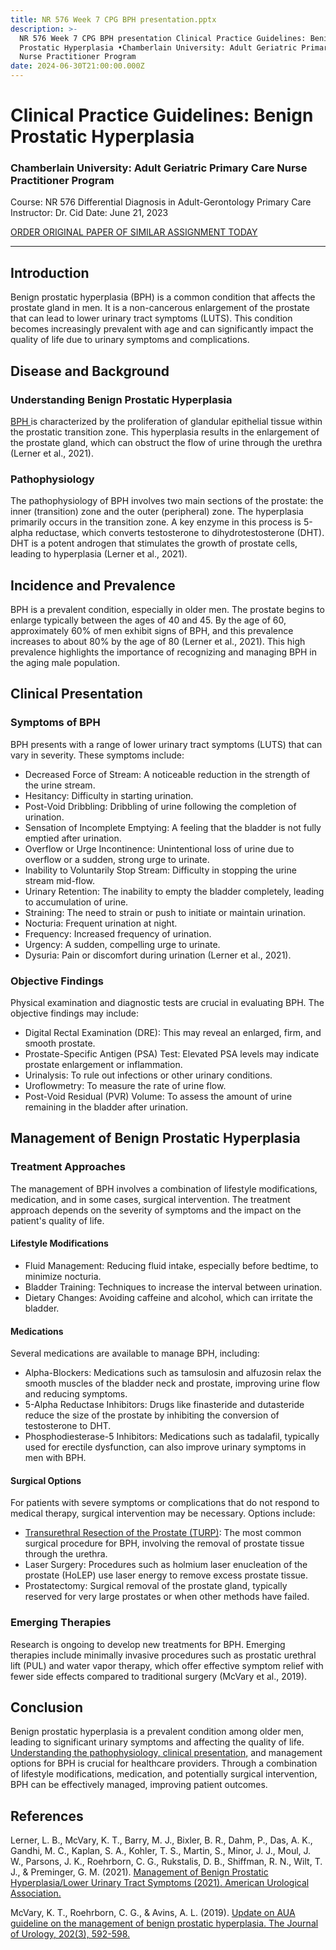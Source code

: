```yaml
---
title: NR 576 Week 7 CPG BPH presentation.pptx
description: >-
  NR 576 Week 7 CPG BPH presentation Clinical Practice Guidelines: Benign
  Prostatic Hyperplasia •Chamberlain University: Adult Geriatric Primary Care
  Nurse Practitioner Program
date: 2024-06-30T21:00:00.000Z
---
```


# Clinical Practice Guidelines: Benign Prostatic Hyperplasia

### Chamberlain University: Adult Geriatric Primary Care Nurse Practitioner Program

Course: NR 576 Differential Diagnosis in Adult-Gerontology Primary Care
Instructor: Dr. Cid
Date: June 21, 2023

[ORDER ORIGINAL PAPER OF SIMILAR ASSIGNMENT TODAY](https://devrysolutions.com/order-original-papers-here/ "NR 576 Week 7 CPG BPH presentation.pptx")

***

## Introduction

Benign prostatic hyperplasia (BPH) is a common condition that affects the prostate gland in men. It is a non-cancerous enlargement of the prostate that can lead to lower urinary tract symptoms (LUTS). This condition becomes increasingly prevalent with age and can significantly impact the quality of life due to urinary symptoms and complications.

## Disease and Background

### Understanding Benign Prostatic Hyperplasia

[BPH ](https://www.mayoclinic.org/diseases-conditions/benign-prostatic-hyperplasia/symptoms-causes/syc-20370087)is characterized by the proliferation of glandular epithelial tissue within the prostatic transition zone. This hyperplasia results in the enlargement of the prostate gland, which can obstruct the flow of urine through the urethra (Lerner et al., 2021).

### Pathophysiology

The pathophysiology of BPH involves two main sections of the prostate: the inner (transition) zone and the outer (peripheral) zone. The hyperplasia primarily occurs in the transition zone. A key enzyme in this process is 5-alpha reductase, which converts testosterone to dihydrotestosterone (DHT). DHT is a potent androgen that stimulates the growth of prostate cells, leading to hyperplasia (Lerner et al., 2021).

## Incidence and Prevalence

BPH is a prevalent condition, especially in older men. The prostate begins to enlarge typically between the ages of 40 and 45. By the age of 60, approximately 60% of men exhibit signs of BPH, and this prevalence increases to about 80% by the age of 80 (Lerner et al., 2021). This high prevalence highlights the importance of recognizing and managing BPH in the aging male population.

## Clinical Presentation

### Symptoms of BPH

BPH presents with a range of lower urinary tract symptoms (LUTS) that can vary in severity. These symptoms include:

* Decreased Force of Stream: A noticeable reduction in the strength of the urine stream.
* Hesitancy: Difficulty in starting urination.
* Post-Void Dribbling: Dribbling of urine following the completion of urination.
* Sensation of Incomplete Emptying: A feeling that the bladder is not fully emptied after urination.
* Overflow or Urge Incontinence: Unintentional loss of urine due to overflow or a sudden, strong urge to urinate.
* Inability to Voluntarily Stop Stream: Difficulty in stopping the urine stream mid-flow.
* Urinary Retention: The inability to empty the bladder completely, leading to accumulation of urine.
* Straining: The need to strain or push to initiate or maintain urination.
* Nocturia: Frequent urination at night.
* Frequency: Increased frequency of urination.
* Urgency: A sudden, compelling urge to urinate.
* Dysuria: Pain or discomfort during urination (Lerner et al., 2021).

### Objective Findings

Physical examination and diagnostic tests are crucial in evaluating BPH. The objective findings may include:

* Digital Rectal Examination (DRE): This may reveal an enlarged, firm, and smooth prostate.
* Prostate-Specific Antigen (PSA) Test: Elevated PSA levels may indicate prostate enlargement or inflammation.
* Urinalysis: To rule out infections or other urinary conditions.
* Uroflowmetry: To measure the rate of urine flow.
* Post-Void Residual (PVR) Volume: To assess the amount of urine remaining in the bladder after urination.

## Management of Benign Prostatic Hyperplasia

### Treatment Approaches

The management of BPH involves a combination of lifestyle modifications, medication, and in some cases, surgical intervention. The treatment approach depends on the severity of symptoms and the impact on the patient's quality of life.

#### Lifestyle Modifications

* Fluid Management: Reducing fluid intake, especially before bedtime, to minimize nocturia.
* Bladder Training: Techniques to increase the interval between urination.
* Dietary Changes: Avoiding caffeine and alcohol, which can irritate the bladder.

#### Medications

Several medications are available to manage BPH, including:

* Alpha-Blockers: Medications such as tamsulosin and alfuzosin relax the smooth muscles of the bladder neck and prostate, improving urine flow and reducing symptoms.
* 5-Alpha Reductase Inhibitors: Drugs like finasteride and dutasteride reduce the size of the prostate by inhibiting the conversion of testosterone to DHT.
* Phosphodiesterase-5 Inhibitors: Medications such as tadalafil, typically used for erectile dysfunction, can also improve urinary symptoms in men with BPH.

#### Surgical Options

For patients with severe symptoms or complications that do not respond to medical therapy, surgical intervention may be necessary. Options include:

* [Transurethral Resection of the Prostate (TURP)](https://www.betterhealth.vic.gov.au/health/conditionsandtreatments/transurethral-resection-of-the-prostate-turp-for-benign-prostate-disease): The most common surgical procedure for BPH, involving the removal of prostate tissue through the urethra.
* Laser Surgery: Procedures such as holmium laser enucleation of the prostate (HoLEP) use laser energy to remove excess prostate tissue.
* Prostatectomy: Surgical removal of the prostate gland, typically reserved for very large prostates or when other methods have failed.

### Emerging Therapies

Research is ongoing to develop new treatments for BPH. Emerging therapies include minimally invasive procedures such as prostatic urethral lift (PUL) and water vapor therapy, which offer effective symptom relief with fewer side effects compared to traditional surgery (McVary et al., 2019).

## Conclusion

Benign prostatic hyperplasia is a prevalent condition among older men, leading to significant urinary symptoms and affecting the quality of life. [Understanding the pathophysiology, clinical presentation,](https://nursingschooltutors.com/) and management options for BPH is crucial for healthcare providers. Through a combination of lifestyle modifications, medication, and potentially surgical intervention, BPH can be effectively managed, improving patient outcomes.

## References

Lerner, L. B., McVary, K. T., Barry, M. J., Bixler, B. R., Dahm, P., Das, A. K., Gandhi, M. C., Kaplan, S. A., Kohler, T. S., Martin, S., Minor, J. J., Moul, J. W., Parsons, J. K., Roehrborn, C. G., Rukstalis, D. B., Shiffman, R. N., Wilt, T. J., & Preminger, G. M. (2021). [Management of Benign Prostatic Hyperplasia/Lower Urinary Tract Symptoms (2021). American Urological Association.](https://nursingschooltutors.com/)

McVary, K. T., Roehrborn, C. G., & Avins, A. L. (2019). [Update on AUA guideline on the management of benign prostatic hyperplasia. The Journal of Urology, 202(3), 592-598.](https://nursingschooltutors.com/)
